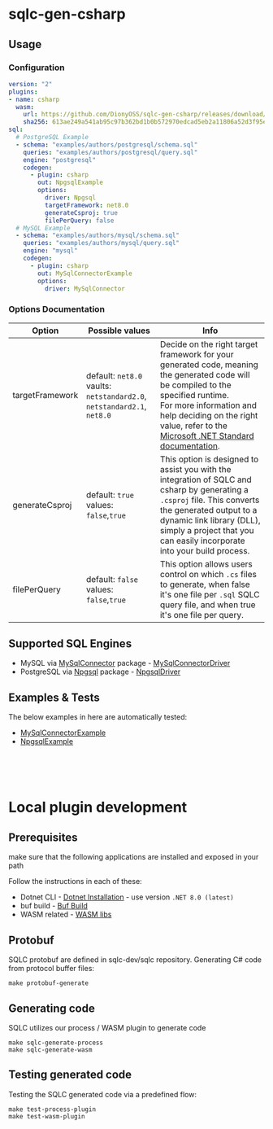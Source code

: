# sqlc-gen-csharp
## Usage
### Configuration
```yaml
version: "2"
plugins:
- name: csharp
  wasm:
    url: https://github.com/DionyOSS/sqlc-gen-csharp/releases/download/v0.10.0/sqlc-gen-csharp_0.10.0.wasm
    sha256: 613ae249a541ab95c97b362bd1b0b572970edcad5eb2a11806a52d3f95e0f65f
sql:
  # PostgreSQL Example
  - schema: "examples/authors/postgresql/schema.sql"
    queries: "examples/authors/postgresql/query.sql"
    engine: "postgresql"
    codegen:
      - plugin: csharp
        out: NpgsqlExample
        options:
          driver: Npgsql
          targetFramework: net8.0
          generateCsproj: true
          filePerQuery: false
  # MySQL Example
  - schema: "examples/authors/mysql/schema.sql"
    queries: "examples/authors/mysql/query.sql"
    engine: "mysql"
    codegen:
      - plugin: csharp
        out: MySqlConnectorExample
        options:
          driver: MySqlConnector
```
### Options Documentation
| Option     | Possible values | Info |
|------------|---------------------------|-|
| targetFramework | default: `net8.0`<br/>vaults: `netstandard2.0`, `netstandard2.1`, `net8.0` |Decide on the right target framework for your generated code, meaning the generated code will be compiled to the specified runtime.<br/>For more information and help deciding on the right value, refer to the [Microsoft .NET Standard documentation](https://learn.microsoft.com/en-us/dotnet/standard/net-standard?tabs=net-standard-1-0). |
| generateCsproj      | default: `true`<br/>values: `false`,`true`  | This option is designed to assist you with the integration of SQLC and csharp by generating a `.csproj` file. This converts the generated output to a dynamic link library (DLL), simply a project that you can easily incorporate into your build process.  |
| filePerQuery | default: `false`<br/>values: `false`,`true` | This option allows users control on which `.cs` files to generate, when false it's one file per `.sql` SQLC query file, and when true it's one file per query. |


## Supported SQL Engines
- MySQL via [MySqlConnector](https://www.nuget.org/packages/MySqlConnector) package - [MySqlConnectorDriver](MySqlConnectorDriver/MySqlConnectorDriver.csproj)
- PostgreSQL via [Npgsql](https://www.nuget.org/packages/Npgsql) package - [NpgsqlDriver](NpgsqlDriver/NpgsqlDriver.csproj)


## Examples & Tests
The below examples in here are automatically tested:
- [MySqlConnectorExample](MySqlConnectorExample/MySqlConnectorExample.csproj)
- [NpgsqlExample](NpgsqlExample/NpgsqlExample.csproj)



<br/>
<br/>
<br/>


# Local plugin development
## Prerequisites
make sure that the following applications are installed and exposed in your path

Follow the instructions in each of these:
* Dotnet CLI - [Dotnet Installation](https://github.com/dotnet/sdk) - use version `.NET 8.0 (latest)`
* buf build - [Buf Build](https://buf.build/docs/installation)
* WASM related - [WASM libs](https://www.strathweb.com/2023/09/dotnet-wasi-applications-in-net-8-0/)

## Protobuf
SQLC protobuf are defined in sqlc-dev/sqlc repository.
Generating C# code from protocol buffer files:
```
make protobuf-generate
```

## Generating code
SQLC utilizes our process / WASM plugin to generate code
```
make sqlc-generate-process
make sqlc-generate-wasm
```

## Testing generated code
Testing the SQLC generated code via a predefined flow:
```
make test-process-plugin
make test-wasm-plugin
```

